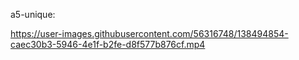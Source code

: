 a5-unique:



https://user-images.githubusercontent.com/56316748/138494854-caec30b3-5946-4e1f-b2fe-d8f577b876cf.mp4

